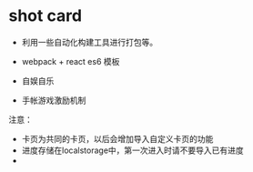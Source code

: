# shot card

- 利用一些自动化构建工具进行打包等。
- webpack + react es6 模板


- 自娱自乐
- 手帐游戏激励机制

注意：
- 卡页为共同的卡页，以后会增加导入自定义卡页的功能
- 进度存储在localstorage中，第一次进入时请不要导入已有进度
- 
